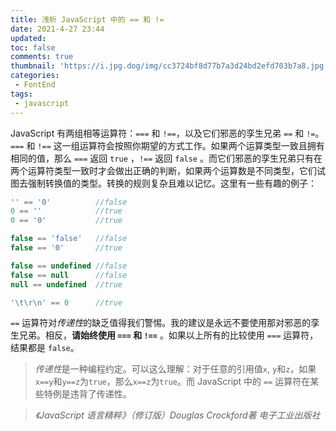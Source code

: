 ```yaml
---
title: 浅析 JavaScript 中的 == 和 !=
date: 2021-4-27 23:44
updated: 
toc: false
comments: true
thumbnail: 'https://i.jpg.dog/img/cc3724bf8d77b7a3d24bd2efd703b7a8.jpg'
categories:
 - FontEnd
tags:
 - javascript
---
```


JavaScript 有两组相等运算符：`===` 和 `!==`，以及它们邪恶的孪生兄弟 `==` 和 `!=`。<!-- more -->`===` 和 `!==` 这一组运算符会按照你期望的方式工作。如果两个运算类型一致且拥有相同的值，那么 `===` 返回 `true` ，`!==` 返回 `false` 。而它们邪恶的孪生兄弟只有在两个运算符类型一致时才会做出正确的判断，如果两个运算数是不同类型，它们试图去强制转换值的类型。转换的规则复杂且难以记忆。这里有一些有趣的例子：

```js
'' == '0'          //false
0 == ''            //true
0 == '0'           //true

false == 'false'   //false
false == '0'       //true

false == undefined //false
false == null      //false
null == undefined  //true

'\t\r\n' == 0      //true
```

`==` 运算符对*传递性*的缺乏值得我们警惕。我的建议是永远不要使用那对邪恶的孪生兄弟。相反，**请始终使用 `===` 和 `!==`** 。如果以上所有的比较使用 `===` 运算符，结果都是 `false`。

> *传递性*是一种编程约定。可以这么理解：对于任意的引用值`x`, `y`和`z`，如果 `x==y`和`y==z`为`true`，那么`x==z`为`true`。而 JavaScript 中的 `==` 运算符在某些特例是违背了传递性。

> *《JavaScript 语言精粹》（修订版）Douglas Crockford著 电子工业出版社*